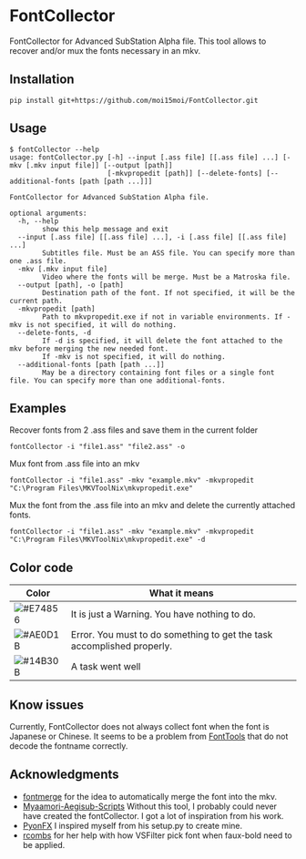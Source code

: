 # FontCollector
FontCollector for Advanced SubStation Alpha file.
This tool allows to recover and/or mux the fonts necessary in an mkv.
## Installation
```text
pip install git+https://github.com/moi15moi/FontCollector.git
```

## Usage

```text
$ fontCollector --help
usage: fontCollector.py [-h] --input [.ass file] [[.ass file] ...] [-mkv [.mkv input file]] [--output [path]]
                        [-mkvpropedit [path]] [--delete-fonts] [--additional-fonts [path [path ...]]]

FontCollector for Advanced SubStation Alpha file.

optional arguments:
  -h, --help            
		show this help message and exit
  --input [.ass file] [[.ass file] ...], -i [.ass file] [[.ass file] ...]
		Subtitles file. Must be an ASS file. You can specify more than one .ass file.
  -mkv [.mkv input file]
		Video where the fonts will be merge. Must be a Matroska file.
  --output [path], -o [path]
		Destination path of the font. If not specified, it will be the current path.
  -mkvpropedit [path]   
		Path to mkvpropedit.exe if not in variable environments. If -mkv is not specified, it will do nothing.
  --delete-fonts, -d    
		If -d is specified, it will delete the font attached to the mkv before merging the new needed font. 
		If -mkv is not specified, it will do nothing.
  --additional-fonts [path [path ...]]
		May be a directory containing font files or a single font file. You can specify more than one additional-fonts.
```
## Examples
Recover fonts from 2 .ass files and save them in the current folder
```
fontCollector -i "file1.ass" "file2.ass" -o
```

Mux font from .ass file into an mkv
```text
fontCollector -i "file1.ass" -mkv "example.mkv" -mkvpropedit "C:\Program Files\MKVToolNix\mkvpropedit.exe"
```

Mux the font from the .ass file into an mkv and delete the currently attached fonts.
```text
fontCollector -i "file1.ass" -mkv "example.mkv" -mkvpropedit "C:\Program Files\MKVToolNix\mkvpropedit.exe" -d
```
## Color code
|Color|What it means|
|--|--|
|![#E74856](https://via.placeholder.com/15/E74856/000000?text=+)|It is just a Warning. You have nothing to do.|
|![#AE0D1B](https://via.placeholder.com/15/AE0D1B/000000?text=+)|Error. You must to do something to get the task accomplished properly.|
|![#14B30B](https://via.placeholder.com/15/14B30B/000000?text=+)|A task went well|

## Know issues
Currently, FontCollector does not always collect font when the font is Japanese or Chinese. It seems to be a problem from [FontTools](https://github.com/fonttools/fonttools) that do not decode the fontname correctly.

## Acknowledgments
 - [fontmerge](https://github.com/WheneverDev/fontmerge) for the idea to automatically merge the font into the mkv.
 - [Myaamori-Aegisub-Scripts](https://github.com/TypesettingTools/Myaamori-Aegisub-Scripts) Without this tool, I probably could never have created the fontCollector. I got a lot of inspiration from his work.
 - [PyonFX](https://github.com/CoffeeStraw/PyonFX) I inspired myself from his setup.py to create mine.
 - [rcombs](https://github.com/rcombs) for her help with how VSFilter pick font when faux-bold need to be applied.
